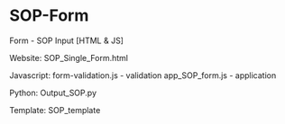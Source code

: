 # SOP-Form
Form - SOP Input [HTML &amp; JS]

Website:
SOP_Single_Form.html

Javascript:
form-validation.js - validation
app_SOP_form.js - application 

Python:
Output_SOP.py

Template:
SOP_template
